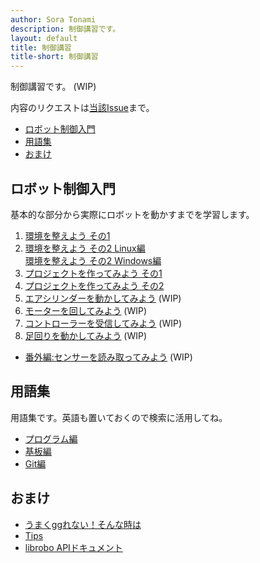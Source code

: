 ```yaml
---
author: Sora Tonami
description: 制御講習です。
layout: default
title: 制御講習
title-short: 制御講習
---
```


制御講習です。 (WIP)

内容のリクエストは[当該Issue](https://github.com/mecha-natori/mecha-natori.github.io/issues/2)まで。

- [ロボット制御入門](#%E3%83%AD%E3%83%9C%E3%83%83%E3%83%88%E5%88%B6%E5%BE%A1%E5%85%A5%E9%96%80)
- [用語集](#%E7%94%A8%E8%AA%9E%E9%9B%86)
- [おまけ](#%E3%81%8A%E3%81%BE%E3%81%91)

## ロボット制御入門

基本的な部分から実際にロボットを動かすまでを学習します。

1. [環境を整えよう その1](intro/1)
2. [環境を整えよう その2 Linux編](intro/2-linux)\
   [環境を整えよう その2 Windows編](intro/2-win)
3. [プロジェクトを作ってみよう その1](intro/3)
4. [プロジェクトを作ってみよう その2](intro/4)
5. [エアシリンダーを動かしてみよう](intro/5) (WIP)
6. [モーターを回してみよう](intro/6) (WIP)
7. [コントローラーを受信してみよう](intro/7) (WIP)
8. [足回りを動かしてみよう](intro/8) (WIP)

- [番外編:センサーを読み取ってみよう](intro/ex-sensor) (WIP)

## 用語集

用語集です。英語も置いておくので検索に活用してね。

- [プログラム編](dic/program)
- [基板編](dic/circuit)
- [Git編](dic/git)

## おまけ

- [うまくggれない！そんな時は](ggrks)
- [Tips](tips)
- [librobo APIドキュメント](https://mecha-natori.github.io/librobo)
